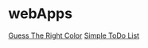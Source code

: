 # webApps

<a href="https://tychen1217.github.io/webApps/ColorGame">Guess The Right Color</a>
<a href="https://tychen1217.github.io/webApps/ToDo List">Simple ToDo List</a>
